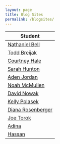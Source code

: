 ```yaml
---
layout: page
title: Blog Sites
permalink: /blogsites/
---
```


| Student |
| --- |
| [Nathaniel Bell](http://nattybee.github.io) |
| [Todd Breijak](http://tbreijak.github.io) |
| [Courtney Hale](http://courtneyhale.github.io) |
| [Sarah Hunton](http://sjhunton.github.io) |
| [Aden Jordan](http://adenj86.github.io) |
| [Noah McMullen](http://noahmcmlln.github.io) |
| [David Nowak](http://davidlnowak.github.io) |
| [Kelly Polasek](http://kellypolasek.github.io) |
| [Diana Rosenberger](http://dianarosenberger.github.io) |
| [Joe Torok](http://joetorok.github.io) |
| [Adina](http://ninjadina.github.io) |
| [Hassan](http://hassana85.github.io) |
